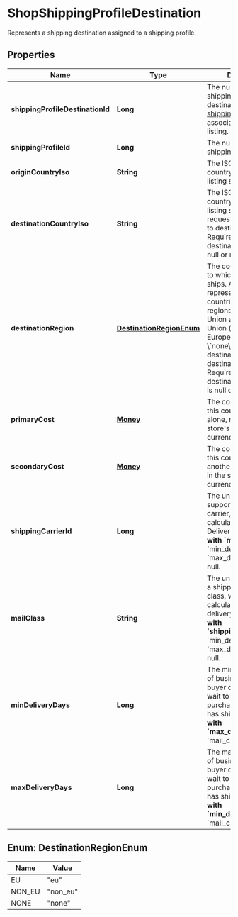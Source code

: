 

# ShopShippingProfileDestination

Represents a shipping destination assigned to a shipping profile.

## Properties

Name | Type | Description | Notes
------------ | ------------- | ------------- | -------------
**shippingProfileDestinationId** | **Long** | The numeric ID of the shipping profile destination in the [shipping profile](/documentation/reference#tag/ShopListing-ShippingProfile) associated with the listing. | 
**shippingProfileId** | **Long** | The numeric ID of the shipping profile. | 
**originCountryIso** | **String** | The ISO code of the country from which the listing ships. | 
**destinationCountryIso** | **String** | The ISO code of the country to which the listing ships. If null, request sets destination to destination_region. Required if destination_region is null or not provided. | 
**destinationRegion** | [**DestinationRegionEnum**](#DestinationRegionEnum) | The code of the region to which the listing ships. A region represents a set of countries. Supported regions are Europe Union and Non-Europe Union (countries in Europe not in EU). If \\&#x60;none\\&#x60;, request sets destination to destination_country_iso. Required if destination_country_iso is null or not provided. | 
**primaryCost** | [**Money**](Money.md) | The cost of shipping to this country/region alone, measured in the store&#39;s default currency. | 
**secondaryCost** | [**Money**](Money.md) | The cost of shipping to this country/region with another item, measured in the store&#39;s default currency. | 
**shippingCarrierId** | **Long** | The unique ID of a supported shipping carrier, which is used to calculate an Estimated Delivery Date. **Required with &#x60;mail_class&#x60;** if &#x60;min_delivery_days&#x60; and &#x60;max_delivery_days&#x60; are null. | 
**mailClass** | **String** | The unique ID string of a shipping carrier&#39;s mail class, which is used to calculate an estimated delivery date. **Required with &#x60;shipping_carrier_id&#x60;** if &#x60;min_delivery_days&#x60; and &#x60;max_delivery_days&#x60; are null. | 
**minDeliveryDays** | **Long** | The minimum number of business days a buyer can expect to wait to receive their purchased item once it has shipped. **Required with &#x60;max_delivery_days&#x60;** if &#x60;mail_class&#x60; is null. | 
**maxDeliveryDays** | **Long** | The maximum number of business days a buyer can expect to wait to receive their purchased item once it has shipped. **Required with &#x60;min_delivery_days&#x60;** if &#x60;mail_class&#x60; is null. | 



## Enum: DestinationRegionEnum

Name | Value
---- | -----
EU | &quot;eu&quot;
NON_EU | &quot;non_eu&quot;
NONE | &quot;none&quot;



